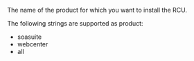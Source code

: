 The name of the product for which you want to install the RCU.

The following strings are supported as product:
- soasuite
- webcenter
- all

